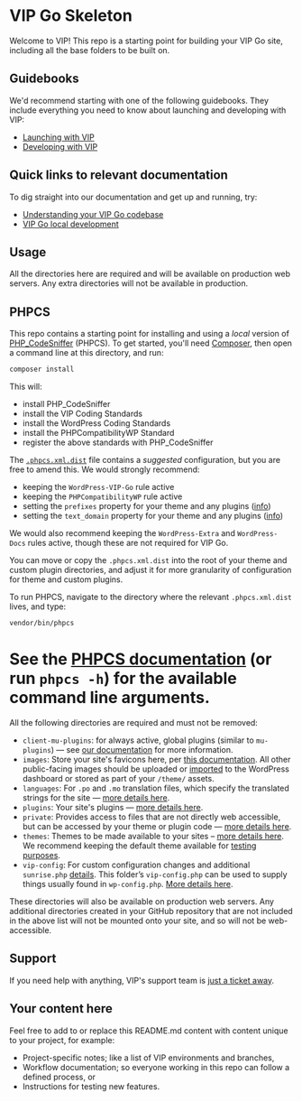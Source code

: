# VIP Go Skeleton

Welcome to VIP! This repo is a starting point for building your VIP Go site, including all the base folders to be built on.

## Guidebooks

We'd recommend starting with one of the following guidebooks. They include everything you need to know about launching and developing with VIP:

* [Launching with VIP](https://docs.wpvip.com/how-tos/launch-a-site/)
* [Developing with VIP](https://wpvip.com/documentation/developing-with-vip/)

## Quick links to relevant documentation

To dig straight into our documentation and get up and running, try:

* [Understanding your VIP Go codebase](https://docs.wpvip.com/technical-references/vip-codebase/)
* [VIP Go local development](https://docs.wpvip.com/how-tos/set-up-a-vip-go-local-development-site/)

## Usage

All the directories here are required and will be available on production web servers. Any extra directories will not be available in production.

## PHPCS

This repo contains a starting point for installing and using a _local_ version of [PHP_CodeSniffer](https://github.com/squizlabs/PHP_CodeSniffer/) (PHPCS). To get started, you'll need [Composer](https://getcomposer.org/), then open a command line at this directory, and run:

```sh
composer install
```

This will:

 - install PHP_CodeSniffer
 - install the VIP Coding Standards
 - install the WordPress Coding Standards
 - install the PHPCompatibilityWP Standard
 - register the above standards with PHP_CodeSniffer

The [`.phpcs.xml.dist`](.phpcs.xml.dist) file contains a _suggested_ configuration, but you are free to amend this. We would strongly recommend:

 - keeping the `WordPress-VIP-Go` rule active
 - keeping the `PHPCompatibilityWP` rule active
 - setting the `prefixes` property for your theme and any plugins ([info](https://github.com/WordPress-Coding-Standards/WordPress-Coding-Standards/wiki/Customizable-sniff-properties#naming-conventions-prefix-everything-in-the-global-namespace))
 - setting the `text_domain` property for your theme and any plugins ([info](https://github.com/WordPress-Coding-Standards/WordPress-Coding-Standards/wiki/Customizable-sniff-properties#internationalization-setting-your-text-domain)) 
  
We would also recommend keeping the `WordPress-Extra` and `WordPress-Docs` rules active, though these are not required for VIP Go.

You can move or copy the `.phpcs.xml.dist` into the root of your theme and custom plugin directories, and adjust it for more granularity of configuration for theme and custom plugins.

To run PHPCS, navigate to the directory where the relevant `.phpcs.xml.dist` lives, and type:

```sh
vendor/bin/phpcs
```

See the [PHPCS documentation](https://github.com/squizlabs/PHP_CodeSniffer/wiki/Usage) (or run `phpcs -h`) for the available command line arguments.
=======
All the following directories are required and must not be removed:

* `client-mu-plugins`: for always active, global plugins (similar to `mu-plugins`) — see [our documentation](https://docs.wpvip.com/technical-references/vip-codebase/client-mu-plugins-directory/) for more information.
* `images`: Store your site's favicons here, per [this documentation](https://docs.wpvip.com/technical-references/vip-codebase/images-directory/). All other public-facing images should be uploaded or [imported](https://docs.wpvip.com/how-tos/launch-a-site-with-vip/launch-with-vip-migrate-content/) to the WordPress dashboard or stored as part of your `/theme/` assets.
* `languages`: For `.po` and `.mo` translation files, which specify the translated strings for the site — [more details here](https://docs.wpvip.com/how-tos/upload-languages-to-the-language-directory/).
* `plugins`: Your site's plugins — [more details here](https://docs.wpvip.com/technical-references/vip-codebase/plugins-directory/).
* `private`: Provides access to files that are not directly web accessible, but can be accessed by your theme or plugin code — [more details here](https://docs.wpvip.com/technical-references/vip-codebase/private-directory/).
* `themes`: Themes to be made available to your sites – [more details here](https://docs.wpvip.com/technical-references/vip-codebase/themes-on-vip-go/). We recommend keeping the default theme available for [testing purposes](https://docs.wpvip.com/how-tos/prepare-for-site-launch/testing-your-site/).
* `vip-config`: For custom configuration changes and additional `sunrise.php` [details](https://docs.wpvip.com/technical-references/multisites/sunrise-php/). This folder’s `vip-config.php` can be used to supply things usually found in `wp-config.php`. [More details here](https://docs.wpvip.com/technical-references/vip-codebase/vip-config-directory/).

These directories will also be available on production web servers. Any additional directories created in your GitHub repository that are not included in the above list will not be mounted onto your site, and so will not be web-accessible.

## Support

If you need help with anything, VIP's support team is [just a ticket away](https://wpvip.com/accessing-vip-support/ ).

## Your content here

Feel free to add to or replace this README.md content with content unique to your project, for example:

* Project-specific notes; like a list of VIP environments and branches,
* Workflow documentation; so everyone working in this repo can follow a defined process, or
* Instructions for testing new features.
